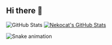 ## Hi there 👋

![GitHub Stats](https://github-readme-stats.vercel.app/api?username=mscazmy&show_icons=true&theme=tokyonight) [![Nekocat's GitHub Stats](https://github-readme-stats.vercel.app/api?username=mscazmy&show_icons=true&theme=dark&hide_border=true)](https://github.com/anuraghazra/github-readme-stats)

![Snake animation](https://raw.githubusercontent.com/YOUR_USERNAME/mscazmy/output/github-snake.svg)
